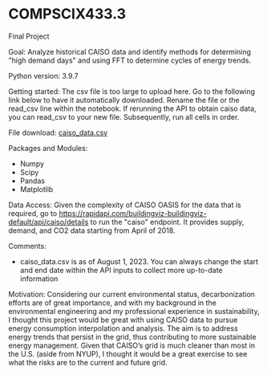 # COMPSCIX433.3
Final Project

Goal: Analyze historical CAISO data and identify methods for determining "high demand days" and using FFT to determine cycles of energy trends.

Python version: 3.9.7

Getting started:
The csv file is too large to upload here. Go to the following link below to have it automatically downloaded. Rename the file or the read_csv line within the notebook. If rerunning the API to obtain caiso data, you can read_csv to your new file. Subsequently, run all cells in order.

File download:
[caiso_data.csv](https://buildingviz-api.s3.amazonaws.com/output/caiso/all_20180410_20230801_401074.csv?AWSAccessKeyId=ASIAZHYIUUBGEZ3E5RIS&Signature=o5trgQNCvK%2FsFseCHVnXb5tQzYM%3D&x-amz-security-token=IQoJb3JpZ2luX2VjEKn%2F%2F%2F%2F%2F%2F%2F%2F%2F%2FwEaCXVzLXdlc3QtMSJIMEYCIQDGLywJDUbWq8FtVsinhphhGwodViOcVPaIT3EhcykTmAIhANLA7he39CVYh7GuA%2B6g5mVgEjnNM92UHIoX3g1LSeZoKvQCCGIQAhoMNjM1MTM2NDE3ODY4IgwwDoZehmrIUE%2BVhBMq0QJEatPVNgR7XE0kqeY6ag4rH4AGhU2ni9MZLGuVCpdJKTOARK8nIh3miBYCnR91t%2BOAdQ7uXUM5egwNHb2RXAcz0yV%2FkMytCXTEaLt49nzOLXotu8zddda4%2BuXah%2FQZ02DzcSNfLPDSpCo8FbIwyID5YSz1Igkd0vvlta7ENIFnaAWE2HNYD8P%2Fv3HAhgBI2s4L5ppuBjTky9dyO6JrQ0nyhXqHCMuyAFq%2Bs9Bnh2YYs2oE2Y6ydggli9cCW9JTFeoXakYM9b07rOnEf8f86ARlxI3BQlncqTA6Im0TJTBjvNhQeEBi7nftyY7iRNErbCYd%2Fh%2BBtM%2FIXL3E3a5CsgKKTLu0VitUWFwqzO3gX124B9q7q1ib1oOVHLueMwi9qlr29U%2F9wI1UMxoEU9jtpO%2B0z2gZtbvF93tGITExi%2Fh1DYPqCQ1ICHm2pm65LECmcbzXMLiG9KYGOp0BSo7IbeAG7TzdVAaYO3%2FLmmcjg2A5bnvR3ep6qsVelhVC29ZRSzT36shFYVZJHZztMNzfOTt6BOYDiEux0l4QR%2BRxRXcfYRC4X5Fha4%2BojzCHVyETM4aN6GmnHKqQ%2BDHvimaTEL%2FLWo2P7t7ReDTlWV6TQjfDh7DicvK6bSW%2BBrbe6HnLutrcmDtXesHs7mAh93t1zPOgMyRLiEnsNw%3D%3D&Expires=1692209824)

Packages and Modules:
- Numpy
- Scipy
- Pandas
- Matplotlib

Data Access:
Given the complexity of CAISO OASIS for the data that is required, go to https://rapidapi.com/buildingviz-buildingviz-default/api/caiso/details to run the "caiso" endpoint. It provides supply, demand, and CO2 data starting from April of 2018. 

Comments:
- caiso_data.csv is as of August 1, 2023. You can always change the start and end date within the API inputs to collect more up-to-date information

Motivation:
Considering our current environmental status, decarbonization efforts are of great importance, and with my background in the environmental engineering and my professional experience in sustainability, I thought this project would be great with using CAISO data to pursue energy consumption interpolation and analysis. The aim is to address energy trends that persist in the grid, thus contributing to more sustainable energy management. Given that CAISO’s grid is much cleaner than most in the U.S. (aside from NYUP), I thought it would be a great exercise to see what the risks are to the current and future grid.
